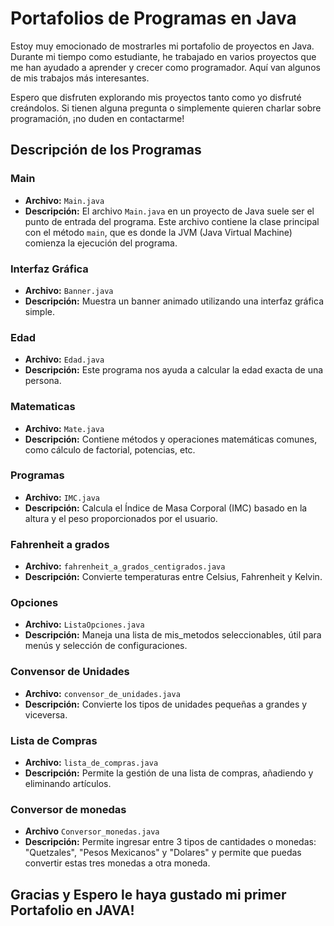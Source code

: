 # Portafolios de Programas en Java

<p> Estoy muy emocionado de mostrarles mi portafolio de proyectos en Java. Durante mi tiempo como estudiante, he trabajado en varios proyectos que me han ayudado a aprender y crecer como programador. Aquí van algunos de mis trabajos más interesantes.
</p>
<p>Espero que disfruten explorando mis proyectos tanto como yo disfruté creándolos. Si tienen alguna pregunta o simplemente quieren charlar sobre programación, ¡no duden en contactarme!
</p>

## Descripción de los Programas

### Main
- **Archivo:** `Main.java`
- **Descripción:**
  El archivo `Main.java` en un proyecto de Java suele ser el punto de entrada del programa. Este archivo contiene la clase principal con el método `main`, que es donde la JVM (Java Virtual Machine) comienza la ejecución del programa. 


### Interfaz Gráfica
- **Archivo:** `Banner.java`
- **Descripción:** Muestra un banner animado utilizando una interfaz gráfica simple.

### Edad
- **Archivo:** `Edad.java`
- **Descripción:** Este programa nos ayuda a calcular la edad exacta de una persona.

### Matematicas
- **Archivo:** `Mate.java`
- **Descripción:** Contiene métodos y operaciones matemáticas comunes, como cálculo de factorial, potencias, etc.


### Programas
- **Archivo:** `IMC.java`
- **Descripción:** Calcula el Índice de Masa Corporal (IMC) basado en la altura y el peso proporcionados por el usuario.


### Fahrenheit a grados
- **Archivo:** `fahrenheit_a_grados_centigrados.java`
- **Descripción:** Convierte temperaturas entre Celsius, Fahrenheit y Kelvin.


### Opciones
- **Archivo:** `ListaOpciones.java`
- **Descripción:** Maneja una lista de mis_metodos seleccionables, útil para menús y selección de configuraciones.


### Convensor de Unidades
- **Archivo:** `convensor_de_unidades.java`
- **Descripción:** Convierte los tipos de unidades pequeñas a grandes y viceversa.

### Lista de Compras
- **Archivo:** `lista_de_compras.java`
- **Descripción:** Permite la gestión de una lista de compras, añadiendo y eliminando artículos.

### Conversor de monedas
- **Archivo** `Conversor_monedas.java`
- **Descripción:** Permite ingresar entre 3 tipos de cantidades o monedas: "Quetzales", "Pesos Mexicanos" y "Dolares" y permite que puedas convertir estas tres monedas a otra moneda.

## Gracias y Espero le haya gustado mi primer Portafolio en JAVA!